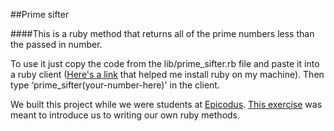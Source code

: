 ##Prime sifter

####This is a ruby method that returns all of the prime numbers less than the passed in number.

To use it just copy the code from the lib/prime_sifter.rb file and paste it into a ruby client ([Here's a link](http://www.learnhowtoprogram.com/lessons/installing-ruby) that helped me install ruby on my machine). Then type ‘prime_sifter(your-number-here)' in the client.

We built this project while we were students at [Epicodus](http://www.epicodus.com/). [This exercise](http://www.learnhowtoprogram.com/lessons/legacy-data-conversion-prime-sifting-nth-prime) was meant to introduce us to writing our own ruby methods.
